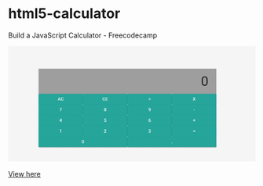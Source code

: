 # html5-calculator

Build a JavaScript Calculator - Freecodecamp

![alt](https://github.com/christiandbf/html5-calculator/blob/master/sample.jpg)

[View here](https://christiandbf.github.io/html5-calculator/)
